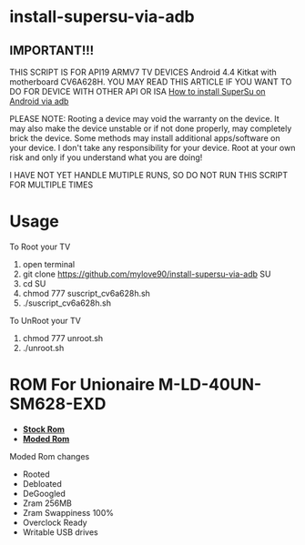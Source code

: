 # install-supersu-via-adb

## IMPORTANT!!!

THIS SCRIPT IS FOR API19 ARMV7 TV DEVICES Android 4.4 Kitkat with motherboard CV6A628H.
YOU MAY READ THIS ARTICLE IF YOU WANT TO DO FOR DEVICE WITH OTHER API OR ISA [How to install SuperSu on Android via adb](http://selvaline.blogspot.tw/2015/09/how-to-install-supersu-on-android-via.html)

PLEASE NOTE: Rooting a device may void the warranty on the device. It may also make the device unstable or if not done properly, may completely brick the device. Some methods may install additional apps/software on your device. I don't take any responsibility for your device. Root at your own risk and only if you understand what you are doing!

I HAVE NOT YET HANDLE MUTIPLE RUNS, SO DO NOT RUN THIS SCRIPT FOR MULTIPLE TIMES

# Usage

To Root your TV
1. open terminal
2. git clone https://github.com/mylove90/install-supersu-via-adb SU
3. cd SU
4. chmod 777 suscript_cv6a628h.sh
5. ./suscript_cv6a628h.sh

To UnRoot your TV
1. chmod 777 unroot.sh
2. ./unroot.sh

# ROM For Unionaire M-LD-40UN-SM628-EXD

- [**Stock Rom**](https://engasuedu-my.sharepoint.com/:u:/g/personal/mohamed_ibrahim16_eng_asu_edu_eg/Ed6BWYHWNcpIkBtlA41SYMEBE3Va_nTTAw5NtoQPeZvT7w?e=1YxDfs)
- [**Moded Rom**](https://engasuedu-my.sharepoint.com/:u:/g/personal/mohamed_ibrahim16_eng_asu_edu_eg/ERH131Ta7rlGucRk4OLy5YIB6_4nPhgk9ob4MiY7QUy1zA?e=MzuZTY)

Moded Rom changes
* Rooted
* Debloated
* DeGoogled
* Zram 256MB
* Zram Swappiness 100%
* Overclock Ready
* Writable USB drives
